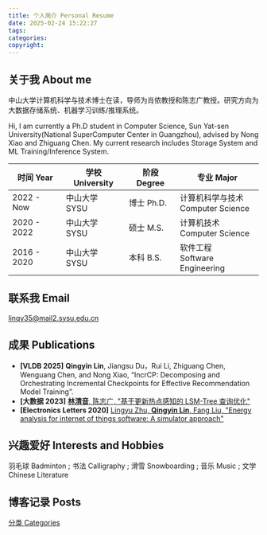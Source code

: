 ```yaml
---
title: 个人简介 Personal Resume
date: 2025-02-24 15:22:27
tags:
categories:
copyright:
---
```


## 关于我 About me

中山大学计算机科学与技术博士在读，导师为肖侬教授和陈志广教授。研究方向为大数据存储系统、机器学习训练/推理系统。

Hi, I am currently a Ph.D student in Computer Science, Sun Yat-sen University(National SuperComputer Center in Guangzhou), advised by Nong Xiao and Zhiguang Chen. My current research includes Storage System and ML Training/Inference System.

| 时间 Year | 学校 University | 阶段 Degree  | 专业 Major |
| --- | ---- | --- | --- |
| 2022 - Now | 中山大学 SYSU | 博士 Ph.D. | 计算机科学与技术 <br> Computer Science |
| 2020 - 2022 | 中山大学 SYSU | 硕士 M.S. | 计算机技术 <br> Computer Science |
| 2016 - 2020 | 中山大学 SYSU | 本科 B.S. | 软件工程 <br> Software Engineering |


## 联系我 Email
linqy35@mail2.sysu.edu.cn

## 成果 Publications

- **[VLDB 2025]** **Qingyin Lin**, Jiangsu Du，Rui Li, Zhiguang Chen, Wenguang Chen, and Nong Xiao, “IncrCP: Decomposing and Orchestrating Incremental Checkpoints for Effective Recommendation Model Training”.
- **[大数据 2023]** [**林清音**, 陈志广, "基于更新热点感知的 LSM-Tree 查询优化"](https://www.infocomm-journal.com/bdr/article/2023/2096-0271/2096-0271-9-1-00126.shtml)
- **[Electronics Letters 2020]** [Lingyu Zhu, **Qingyin Lin**, Fang Liu, "Energy analysis for internet of things software: A simulator approach"](https://ietresearch.onlinelibrary.wiley.com/doi/abs/10.1049/el.2020.0656)

## 兴趣爱好 Interests and Hobbies

羽毛球 Badminton ; 书法 Calligraphy ; 滑雪 Snowboarding ; 音乐 Music ; 文学 Chinese Literature

## 博客记录 Posts
[分类 Categories](categories/)